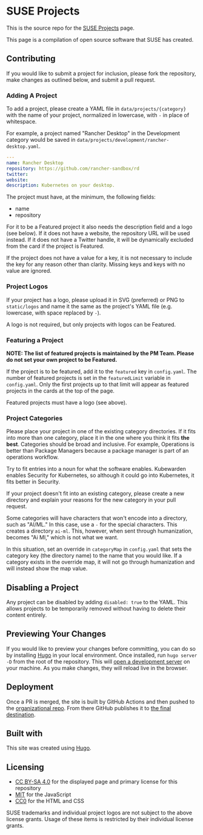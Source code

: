# SUSE Projects

This is the source repo for the [SUSE Projects](https://suse-projects.github.io) page.

This page is a compilation of open source software that SUSE has created.

## Contributing

If you would like to submit a project for inclusion, please fork the repository, make changes as outlined below, and submit a pull request.

### Adding A Project

To add a project, please create a YAML file in `data/projects/{category}` with the name of your project, normalized in lowercase, with `-` in place of whitespace.

For example, a project named "Rancher Desktop" in the Development category would be saved in `data/projects/development/rancher-desktop.yaml`.

```yaml
---
name: Rancher Desktop
repository: https://github.com/rancher-sandbox/rd
twitter:
website:
description: Kubernetes on your desktop.
```

The project must have, at the minimum, the following fields:

- name
- repository

For it to be a Featured project it also needs the description field and a logo (see below). If it does not have a website, the repository URL will be used instead. If it does not have a Twitter handle, it will be dynamically excluded from the card if the project is Featured.

If the project does not have a value for a key, it is not necessary to include the key for any reason other than clarity. Missing keys and keys with no value are ignored.

### Project Logos

If your project has a logo, please upload it in SVG (preferred) or PNG to `static/logos` and name it the same as the project's YAML file (e.g. lowercase, with space replaced by `-`).

A logo is not required, but only projects with logos can be Featured.

### Featuring a Project

**NOTE: The list of featured projects is maintained by the PM Team. Please do not set your own project to be Featured.**

If the project is to be featured, add it to the `featured` key in `config.yaml`. The number of featured projects is set in the `featuredLimit` variable in `config.yaml`. Only the first projects up to that limit will appear as featured projects in the cards at the top of the page.

Featured projects must have a logo (see above).

### Project Categories

Please place your project in one of the existing category directories. If it fits into more than one category, place it in the one where you think it fits **the best**. Categories should be broad and inclusive. For example, Operations is better than Package Managers because a package manager is part of an operations workflow.

Try to fit entries into a noun for what the software enables. Kubewarden enables Security for Kubernetes, so although it could go into Kubernetes, it fits better in Security.

If your project doesn't fit into an existing category, please create a new directory and explain your reasons for the new category in your pull request.

Some categories will have characters that won't encode into a directory, such as "AI/ML." In this case, use a `-` for the special characters. This creates a directory `ai-ml`. This, however, when sent through humanization, becomes "Ai Ml," which is not what we want.

In this situation, set an override in `categoryMap` in `config.yaml` that sets the category key (the directory name) to the name that you would like. If a category exists in the override map, it will not go through humanization and will instead show the map value.

## Disabling a Project

Any project can be disabled by adding `disabled: true` to the YAML. This allows projects to be temporarily removed without having to delete their content entirely.

## Previewing Your Changes

If you would like to preview your changes before committing, you can do so by installing [Hugo](https://gohugo.io/) in your local environment. Once installed, run `hugo server -D` from the root of the repository. This will [open a development server](https://localhost:1313) on your machine. As you make changes, they will reload live in the browser.

## Deployment

Once a PR is merged, the site is built by GitHub Actions and then pushed to the [organizational repo](https://github.com/suse-projects.github.io). From there GitHub publishes it to [the final destination](https://suse-projects.github.io).

## Built with

This site was created using [Hugo](https://gohugo.io/).

## Licensing

- [CC BY-SA 4.0](https://creativecommons.org/licenses/by-sa/4.0/) for the displayed page and primary license for this repository
- [MIT](https://opensource.org/licenses/MIT) for the JavaScript
- [CC0](https://creativecommons.org/share-your-work/public-domain/cc0/) for the HTML and CSS

SUSE trademarks and individual project logos are not subject to the above license grants. Usage of these items is restricted by their individual license grants.
